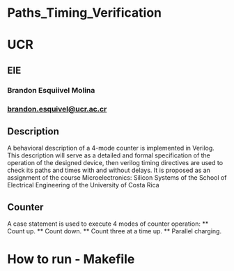 # Paths_Timing_Verification
# UCR 
## EIE

### Brandon Esquiivel Molina
### brandon.esquivel@ucr.ac.cr

## Description
A behavioral description of a 4-mode counter is implemented in Verilog. This description will serve as a detailed and formal specification of the operation of the designed device, then verilog timing directives are used to check its paths and times with and without delays.
It is proposed as an assignment of the course Microelectronics: Silicon Systems of the School of Electrical Engineering of the University of Costa Rica

## Counter

A case statement is used to execute 4 modes of counter operation:
** Count up.
** Count down.
** Count three at a time up.
** Parallel charging.

# How to run - Makefile



# 
